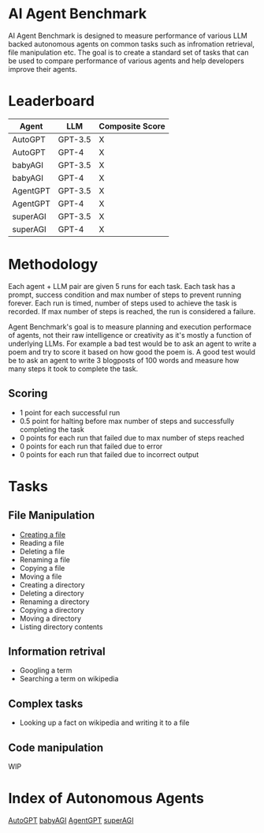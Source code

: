 # AI Agent Benchmark

AI Agent Benchmark is designed to measure performance of various LLM backed autonomous agents on common tasks such as infromation retrieval, file manipulation etc. The goal is to create a standard set of tasks that can be used to compare performance of various agents and help developers improve their agents.

# Leaderboard

| Agent       | LLM         | Composite Score   |       
| ----------- | ----------- | -----------       |
| AutoGPT     | GPT-3.5     |   X               |
| AutoGPT     | GPT-4       |   X           |
| babyAGI     | GPT-3.5     |   X           |
| babyAGI     | GPT-4       |   X           |
| AgentGPT    | GPT-3.5     |   X           |
| AgentGPT    | GPT-4       |   X           |
| superAGI    | GPT-3.5     |   X           |
| superAGI    | GPT-4       |   X           |

# Methodology
Each agent + LLM pair are given 5 runs for each task. Each task has a prompt, success condition and max number of steps to prevent running forever. Each run is timed, number of steps used to achieve the task is recorded. If max number of steps is reached, the run is considered a failure.

Agent Benchmark's goal is to measure planning and execution performace of agents, not their raw intelligence or creativity as it's mostly a function of underlying LLMs. For example a bad test would be to ask an agent to write a poem and try to score it based on how good the poem is. A good test would be to ask an agent to write 3 blogposts of 100 words and measure how many steps it took to complete the task.

## Scoring 
- 1 point for each successful run
- 0.5 point for halting before max number of steps and successfully completing the task
- 0 points for each run that failed due to max number of steps reached
- 0 points for each run that failed due to error
- 0 points for each run that failed due to incorrect output

# Tasks

## File Manipulation

- [Creating a file](/file_manipulation/create_a_file.md)
- Reading a file
- Deleting a file
- Renaming a file
- Copying a file
- Moving a file
- Creating a directory
- Deleting a directory
- Renaming a directory
- Copying a directory
- Moving a directory
- Listing directory contents


## Information retrival
- Googling a term
- Searching a term on wikipedia

## Complex tasks
- Looking up a fact on wikipedia and writing it to a file

## Code manipulation
WIP


# Index of Autonomous Agents

[AutoGPT](https://github.com/Significant-Gravitas/Auto-GPT)
[babyAGI](https://github.com/yoheinakajima/babyagi)
[AgentGPT](https://github.com/reworkd/AgentGPT)
[superAGI](https://github.com/TransformerOptimus/SuperAGI)